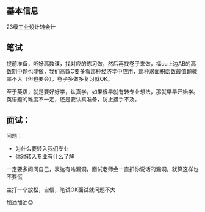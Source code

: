 ## 基本信息

23级工业设计转会计

## 笔试

提前准备，听好高数课，找对应的练习做，然后再找卷子来做，福uu上边AB的高数期中题也能做，我们高数C要多看那种经济学中应用，那种求面积函数最值题概率不大（但也要会），卷子多做多复习就OK。

至于英语，就是要好好学，认真学，如果很早就有转专业想法，那就早早开始学。英语题的难度不一定，还是要认真准备，防止措手不及。

## 面试：

问题：
- 为什么要转入我们专业
- 你对转入专业有什么了解

一定要多问问自己，表达有啥漏洞，面试老师会一直扣你说话的漏洞，就算这样也不要慌

主打一个放松，自信，笔试OK面试就问题不大

加油加油😊